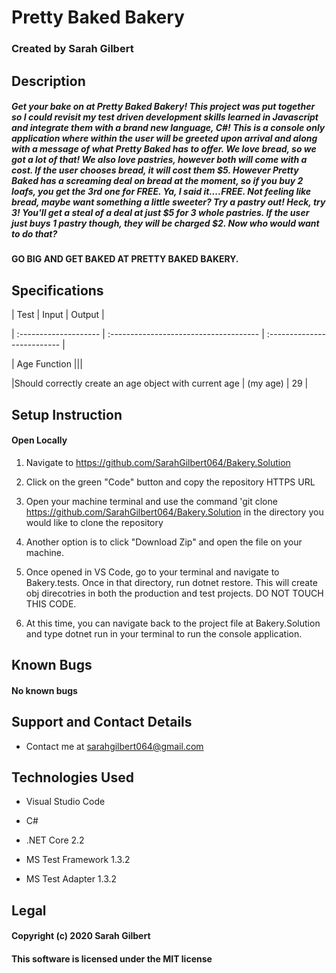 

# Pretty Baked Bakery

  

### Created by Sarah Gilbert

  

## Description 
  

##### Get your bake on at Pretty Baked Bakery! This project was put together so I could revisit my test driven development skills learned in Javascript and integrate them with a brand new language, C#! This is a console only application where within the user will be greeted upon arrival and along with a message of what Pretty Baked has to offer. We love bread, so we got a lot of that! We also love pastries, however both will come with a cost. If the user chooses bread, it will cost them $5. However Pretty Baked has a screaming deal on bread at the moment, so if you buy 2 loafs, you get the 3rd one for FREE. Ya, I said it....FREE. Not feeling like bread, maybe want something a little sweeter? Try a pastry out! Heck, try 3! You'll get a steal of a deal at just $5 for 3 whole pastries. If the user just buys 1 pastry though, they will be charged $2. Now who would want to do that? 

#### GO BIG AND GET BAKED AT PRETTY BAKED BAKERY.
  

## Specifications

  

| Test | Input | Output |

| :-------------------- | :------------------------------------- | :-------------------------- |

| Age Function |||

|Should correctly create an age object with current age | (my age) | 29 |



## Setup Instruction

  

#### Open Locally

  

1. Navigate to https://github.com/SarahGilbert064/Bakery.Solution

  

2. Click on the green "Code" button and copy the repository HTTPS URL

  

3. Open your machine terminal and use the command 'git clone https://github.com/SarahGilbert064/Bakery.Solution in the directory you would like to clone the repository

  

4. Another option is to click "Download Zip" and open the file on your machine.

  

5. Once opened in VS Code, go to your terminal and navigate to Bakery.tests. Once in that directory, run dotnet restore. This will create obj direcotries in both the production and test projects. DO NOT TOUCH THIS CODE.

  

6. At this time, you can navigate back to the project file at Bakery.Solution and type dotnet run in your terminal to run the console application.

  

## Known Bugs

#### No known bugs

  

## Support and Contact Details

* Contact me at sarahgilbert064@gmail.com

  

## Technologies Used

* Visual Studio Code

* C#

* .NET Core 2.2
  
* MS Test Framework 1.3.2

* MS Test Adapter 1.3.2

## Legal

#### Copyright (c) 2020 Sarah Gilbert

#### This software is licensed under the MIT license